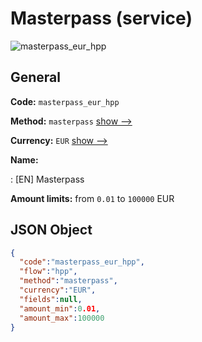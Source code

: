 
# Masterpass (service) 
![masterpass_eur_hpp](https://static.openfintech.io/payment_methods/masterpass_eur_hpp/logo.svg?w=400&c=v0.59.26#w200)  

## General 
 
**Code:** `masterpass_eur_hpp` 
 
**Method:** `masterpass` 
 [show -->](/payment-methods/masterpass/) 
 
**Currency:** `EUR` [show -->](/currencies/EUR/) 
 
**Name:** 
 
:	[EN] Masterpass 
 
**Amount limits:** from `0.01` to `100000` EUR 

## JSON Object 

```json
{
  "code":"masterpass_eur_hpp",
  "flow":"hpp",
  "method":"masterpass",
  "currency":"EUR",
  "fields":null,
  "amount_min":0.01,
  "amount_max":100000
}
```  

